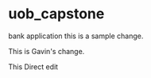 # uob_capstone
bank application
this is a sample change.

This is Gavin's change. 

This Direct edit
